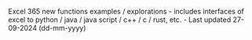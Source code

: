 Excel 365 new functions examples / explorations - includes interfaces of excel to python / java / java script / c++ / c / rust, etc. - Last updated 27-09-2024 (dd-mm-yyyy) 
